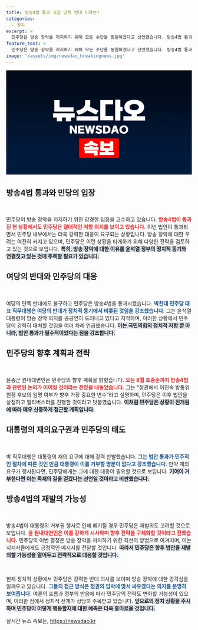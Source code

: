 ```yaml
---
title: 방송4법 통과 국힘 단독 반대 이유는?
categories:
  - 정치
excerpt: >
  민주당은 방송 장악을 저지하기 위해 모든 수단을 동원하겠다고 선언했습니다. 방송4법 통과를 비판하며, 윤석열 정부의 독재적 행보를 막겠다는 의지를 강하게 드러냈습니다. 클릭해서 더 자세한 내용을 확인하세요!
feature_text: >
  민주당은 방송 장악을 저지하기 위해 모든 수단을 동원하겠다고 선언했습니다. 방송4법 통과를 비판하며, 윤석열 정부의 독재적 행보를 막겠다는 의지를 강하게 드러냈습니다. 클릭해서 더 자세한 내용을 확인하세요!
image: '/assets/img/newsdao_breakingnews.jpg'
---
```


<p><img src="/assets/img/newsdao_breakingnews.jpg" alt="koreaapp 속보" /></p>

<h2 data-ke-size="size26">방송4법 통과와 민당의 입장</h2>

<p data-ke-size="size16">&nbsp;</p>

<p>민주당이 방송 장악을 저지하기 위한 강경한 입장을 고수하고 있습니다. <b><span style="color: #ee2323;">방송4법이 통과된 현 상황에서도 민주당은 절대적인 저항 의지를 보이고 있습니다.</span></b> 이번 법안이 통과되면서 민주당 내부에서는 더욱 강력한 대응이 요구되는 상황입니다. 방송 장악에 대한 우려는 여전히 커지고 있으며, 민주당은 이런 상황을 타개하기 위해 다양한 전략을 검토하고 있는 것으로 보입니다. <b><span style="background-color: #21538527;">특히, 방송 장악에 대한 이유를 윤석열 정부의 정치적 동기와 연결짓고 있는 것에 주목할 필요가 있습니다.</span></b> </p>

<h2 data-ke-size="size26">여당의 반대와 민주당의 대응</h2>

<p data-ke-size="size16">&nbsp;</p>

<p>여당의 단독 반대에도 불구하고 민주당은 방송4법을 통과시켰습니다. <b><span style="color: #1a5490;">박찬대 민주당 대표 직무대행은 여당의 반대가 정치적 동기에서 비롯된 것임을 강조했습니다.</span></b> 그는 윤석열 대통령이 방송 장악 의지를 공공연히 드러내고 있다고 지적하며, 이러한 상황에서 민주당이 강력히 대처할 것임을 여러 차례 언급했습니다. <b><span style="background-color: #21538527;">이는 국민의힘의 정치적 저항 뿐 아니라, 법안 통과가 필수적이었다는 점을 강조합니다.</span></b> </p>

<h2 data-ke-size="size26">민주당의 향후 계획과 전략</h2>

<p data-ke-size="size16">&nbsp;</p>

<p>윤종군 원내대변인은 민주당의 향후 계획을 밝혔습니다. <b><span style="color: #ee2323;">오는 8월 초중순까지 방송4법과 관련된 논의가 이어질 것이라는 전망을 내놓았습니다.</span></b> 그는 "정권에서 이진숙 방통위원장 후보의 임명 여부가 향후 가장 중요한 변수"라고 설명하며, 민주당은 이후 법안을 상정하고 필리버스터를 진행할 것이라고 덧붙였습니다. <b><span style="background-color: #21538527;">이처럼 민주당은 상황이 전개됨에 따라 매우 신중하게 접근할 계획입니다.</span></b></p>

<h2 data-ke-size="size26">대통령의 재의요구권과 민주당의 태도</h2>

<p data-ke-size="size16">&nbsp;</p>

<p>박 직무대행은 대통령의 재의 요구에 대해 강력 반발했습니다. <b><span style="color: #1a5490;">그는 법안 통과가 민주적인 절차에 따른 것인 만큼 대통령이 이를 거부할 명분이 없다고 강조했습니다.</span></b> 만약 재의 요구가 행사된다면, 민주당에게는 그에 대한 대응이 필요할 것으로 보입니다. <b><span style="background-color: #21538527;">기어이 거부한다면 이는 독재의 길을 걷겠다는 선언일 것이라고 비판했습니다.</span></b> </p>

<h2 data-ke-size="size26">방송4법의 재발의 가능성</h2>

<p data-ke-size="size16">&nbsp;</p>

<p>방송4법이 대통령의 거부권 행사로 인해 폐기될 경우 민주당은 재발의도 고려할 것으로 보입니다. <b><span style="color: #ee2323;">윤 원내대변인은 이를 강하게 시사하며 향후 전략을 구체화할 것이라고 전했습니다.</span></b> 민주당의 이번 결정은 방송 장악을 저지하기 위한 최선의 방법으로 여겨지며, 이는 지지자들에게도 긍정적인 메시지를 전달할 것입니다. <b><span style="background-color: #21538527;">따라서 민주당은 향후 법안을 재발의할 가능성을 열어두고 전략적으로 대응할 것입니다.</span></b></p>

<p data-ke-size="size16">&nbsp;</p>

<p>현재 정치적 상황에서 민주당은 강력한 반대 의사를 보이며 방송 장악에 대한 경각심을 일깨우고 있습니다. <b><span style="color: #1a5490;">그들의 접근 방식은 정권의 압박에 맞서 싸우겠다는 의지를 분명히 보여줍니다.</span></b> 여론의 흐름과 정부의 반응에 따라 민주당의 전략도 변화할 가능성이 있으며, 이러한 점에서 정치적 전개가 상당히 주목받고 있습니다. <b><span style="background-color: #21538527;">앞으로의 정치 상황을 주시하며 민주당이 어떻게 행동할지에 대한 예측은 더욱 흥미로울 것입니다.</span></b></p>
실시간 뉴스 속보는, <a href="https://newsdao.kr" rel="dofollow">https://newsdao.kr</a>


